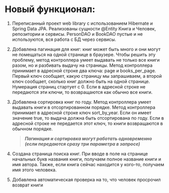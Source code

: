 # Новый функционал:

1. Переписанный проект web library с использованием Hibernate и Spring Data JPA. Реализованы
сущности @Entity Книга и Человек, репозитории и сервисы. PersonDAO и
BookDAO пустые и не используются, вся работа с БД через сервисы.

2. Добавлена пагинация для книг: книг может быть много и они могут не помещаться на одной странице в
браузере. Чтобы решить эту проблему, метод контроллера умеет
выдавать не только все книги разом, но и разбивать выдачу на страницы. Метод контроллера принимает в адресной строке два
ключа: page и books_per_page. Первый ключ сообщает, какую страницу мы
запрашиваем, а второй ключ сообщает, сколько книг должно быть на одной странице.
Нумерация страниц стартует с 0. Если в адресной строке не передаются эти ключи, то
возвращаются как обычно все книги.

3. Добавлена сортировка книг по году. Метод контроллера умеет
выдавать книги в отсортированном порядке. Метод контроллера принимает в адресной строке ключ
sort_by_year. Если он имеет значение true, то выдача должна быть отсортирована
по году. Если в адресной строке не передается этот ключ, то книги возвращаются в
обычном порядке.

    > ***Пагинация и сортировка могут
работать одновременно (если
передаются сразу три параметра в
запросе)***

4. Создана страница поиска книг. При вводе в поле на странице начальных букв
названия книги, получаем полное название книги и имя автора. Также, если
книга сейчас находится у кого-то, получаем имя этого человека.

5. Добавлена автоматическая проверка на то, что человек просрочил возврат
книги
